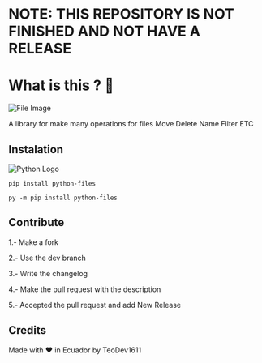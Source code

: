 # NOTE: THIS REPOSITORY IS NOT FINISHED AND NOT HAVE A RELEASE

# What is this ? 🧐

![File Image](https://upload.wikimedia.org/wikipedia/commons/thumb/2/20/Text-x-generic.svg/1024px-Text-x-generic.svg.png)

A library for make many operations for files Move Delete Name Filter ETC

## Instalation 

![Python Logo](https://1000logos.net/wp-content/uploads/2020/08/Python-Logo.png)

`pip install python-files`

`py -m pip install python-files`

## Contribute

1.- Make a fork

2.- Use the dev branch

3.- Write the changelog

4.- Make the pull request with the description

5.- Accepted the pull request and add New Release

## Credits

Made with :heart: in Ecuador by TeoDev1611

